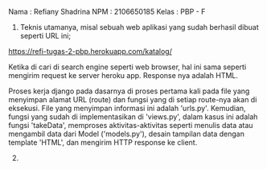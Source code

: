 Nama    : Refiany Shadrina
NPM     : 2106650185
Kelas   : PBP - F

1. Teknis utamanya, misal sebuah web aplikasi yang sudah berhasil dibuat seperti URL ini;

 https://refi-tugas-2-pbp.herokuapp.com/katalog/

Ketika di cari di search engine seperti web browser, hal ini sama seperti mengirim request ke server heroku app. Response nya adalah HTML.

Proses kerja django pada dasarnya di proses pertama kali pada file yang menyimpan alamat URL (route) dan fungsi yang di setiap route-nya akan di eksekusi. File yang menyimpan informasi ini adalah 'urls.py'. Kemudian, fungsi yang sudah di implementasikan di 'views.py', dalam kasus ini adalah fungsi 'takeData', memproses aktivitas-aktivitas seperti menulis data atau mengambil data dari Model ('models.py'), desain tampilan data dengan template 'HTML', dan mengirim HTTP response ke client.

2. 
